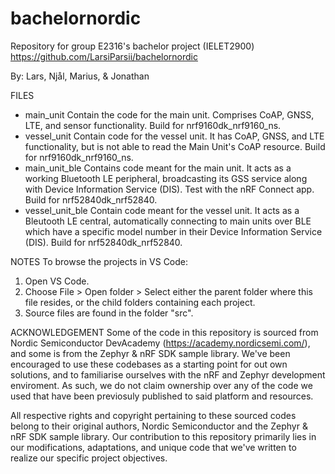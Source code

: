 # bachelornordic
Repository for group E2316's bachelor project (IELET2900)
https://github.com/LarsiParsii/bachelornordic

By:
Lars,
Njål,
Marius, &
Jonathan


FILES
- main_unit			Contain the code for the main unit. Comprises CoAP, GNSS, LTE, and sensor functionality. Build for nrf9160dk_nrf9160_ns.
- vessel_unit		Contain code for the vessel unit. It has CoAP, GNSS, and LTE functionality, but is not able to read the Main Unit's CoAP resource. Build for nrf9160dk_nrf9160_ns.
- main_unit_ble		Contains code meant for the main unit. It acts as a working Bluetooth LE peripheral, broadcasting its GSS service along with Device Information Service (DIS). Test with the nRF Connect app. Build for nrf52840dk_nrf52840.
- vessel_unit_ble	Contain code meant for the vessel unit. It acts as a Bleutooth LE central, automatically connecting to main units over BLE which have a specific model number in their Device Information Service (DIS). Build for nrf52840dk_nrf52840.


NOTES
To browse the projects in VS Code:
1) Open VS Code.
2) Choose File > Open folder > Select either the parent folder where this file resides, or the child folders containing each project.
3) Source files are found in the folder "src".

ACKNOWLEDGEMENT
Some of the code in this repository is sourced from Nordic Semiconductor DevAcademy (https://academy.nordicsemi.com/), and some is from the Zephyr & nRF SDK sample library.
We've been encouraged to use these codebases as a starting point for out own solutions, and to familiarise ourselves with the nRF and Zephyr development enviroment.
As such, we do not claim ownership over any of the code we used that have been previosuly published to said platform and resources.

All respective rights and copyright pertaining to these sourced codes belong to their original authors, Nordic Semiconductor and the Zephyr & nRF SDK sample library.
Our contribution to this repository primarily lies in our modifications, adaptations, and unique code that we've written to realize our specific project objectives.